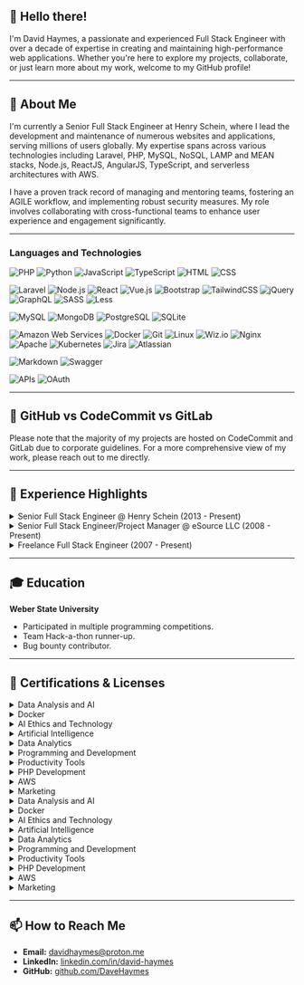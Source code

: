 
## 👋 Hello there!

I'm David Haymes, a passionate and experienced Full Stack Engineer with over a decade of expertise in creating and maintaining high-performance web applications. Whether you're here to explore my projects, collaborate, or just learn more about my work, welcome to my GitHub profile!

---

## 🚀 About Me

I'm currently a Senior Full Stack Engineer at Henry Schein, where I lead the development and maintenance of numerous websites and applications, serving millions of users globally. My expertise spans across various technologies including Laravel, PHP, MySQL, NoSQL, LAMP and MEAN stacks, Node.js, ReactJS, AngularJS, TypeScript, and serverless architectures with AWS.

I have a proven track record of managing and mentoring teams, fostering an AGILE workflow, and implementing robust security measures. My role involves collaborating with cross-functional teams to enhance user experience and engagement significantly.

---

### Languages and Technologies

![PHP](https://img.shields.io/badge/PHP-%23777BB4.svg?style=flat&logo=php&logoColor=white)
![Python](https://img.shields.io/badge/Python-%233776AB.svg?style=flat&logo=python&logoColor=white)
![JavaScript](https://img.shields.io/badge/JavaScript-%23F7DF1E.svg?style=flat&logo=javascript&logoColor=black)
![TypeScript](https://img.shields.io/badge/TypeScript-%233178C6.svg?style=flat&logo=typescript&logoColor=white)
![HTML](https://img.shields.io/badge/HTML-%23E34F26.svg?style=flat&logo=html5&logoColor=white)
![CSS](https://img.shields.io/badge/CSS-%231572B6.svg?style=flat&logo=css3&logoColor=white)

![Laravel](https://img.shields.io/badge/Laravel-%23FF2D20.svg?style=flat&logo=laravel&logoColor=white)
![Node.js](https://img.shields.io/badge/Node.js-%23339933.svg?style=flat&logo=node.js&logoColor=white)
![React](https://img.shields.io/badge/React-%2361DAFB.svg?style=flat&logo=react&logoColor=black)
![Vue.js](https://img.shields.io/badge/Vue.js-%234FC08D.svg?style=flat&logo=vue.js&logoColor=white)
![Bootstrap](https://img.shields.io/badge/Bootstrap-%23563D7C.svg?style=flat&logo=bootstrap&logoColor=white)
![TailwindCSS](https://img.shields.io/badge/TailwindCSS-%2338B2AC.svg?style=flat&logo=tailwind-css&logoColor=white)
![jQuery](https://img.shields.io/badge/jQuery-%230769AD.svg?style=flat&logo=jquery&logoColor=white)
![GraphQL](https://img.shields.io/badge/GraphQL-%23E10098.svg?style=flat&logo=graphql&logoColor=white)
![SASS](https://img.shields.io/badge/SASS-%23CC6699.svg?style=flat&logo=sass&logoColor=white)
![Less](https://img.shields.io/badge/Less-%231D365D.svg?style=flat&logo=less&logoColor=white)

![MySQL](https://img.shields.io/badge/MySQL-%234479A1.svg?style=flat&logo=mysql&logoColor=white)
![MongoDB](https://img.shields.io/badge/MongoDB-%2347A248.svg?style=flat&logo=mongodb&logoColor=white)
![PostgreSQL](https://img.shields.io/badge/PostgreSQL-%23336791.svg?style=flat&logo=postgresql&logoColor=white)
![SQLite](https://img.shields.io/badge/SQLite-%23003B57.svg?style=flat&logo=sqlite&logoColor=white)

![Amazon Web Services](https://img.shields.io/badge/AWS-%23232F3E.svg?style=flat&logo=amazon-aws&logoColor=white)
![Docker](https://img.shields.io/badge/Docker-%232496ED.svg?style=flat&logo=docker&logoColor=white)
![Git](https://img.shields.io/badge/Git-%23F05032.svg?style=flat&logo=git&logoColor=white)
![Linux](https://img.shields.io/badge/Linux-%23FCC624.svg?style=flat&logo=linux&logoColor=black)
![Wiz.io](https://img.shields.io/badge/Wiz.io-%230072C6.svg?style=flat&logo=data:image/png;base64,iVBORw0KGgoAAAANSUhEUgAAABAAAAAQCAYAAAAf8/9hAAAACXBIWXMAAAsTAAALEwEAmpwYAAAAZ0lEQVR42mNgGAWDEv6ngEDfgWg0EEcFUbwH4HxDCJsgArA9GWESD/EgFqIw6Aw0IYQKwTxJgXQPiPoGQ/jfwFpJcRkA6Q8i/IZLwGEEihCg9xAnYz8B1ih9mUeAoRQvg9nAaBEHj6jAeArH6jszIKADlKBnBXEViwAAAAASUVORK5CYII=)
![Nginx](https://img.shields.io/badge/Nginx-%23009639.svg?style=flat&logo=nginx&logoColor=white)
![Apache](https://img.shields.io/badge/Apache-%23D22128.svg?style=flat&logo=apache&logoColor=white)
![Kubernetes](https://img.shields.io/badge/Kubernetes-%23326CE5.svg?style=flat&logo=kubernetes&logoColor=white)
![Jira](https://img.shields.io/badge/Jira-%230A74DA.svg?style=flat&logo=jira&logoColor=white)
![Atlassian](https://img.shields.io/badge/Atlassian-%230052CC.svg?style=flat&logo=atlassian&logoColor=white)

![Markdown](https://img.shields.io/badge/Markdown-%23000000.svg?style=flat&logo=markdown&logoColor=white)
![Swagger](https://img.shields.io/badge/Swagger-%2385EA2D.svg?style=flat&logo=swagger&logoColor=black)

![APIs](https://img.shields.io/badge/APIs-%23000000.svg?style=flat&logo=api&logoColor=white)
![OAuth](https://img.shields.io/badge/OAuth-%23000000.svg?style=flat&logo=oauth&logoColor=white)


---

## 📂 GitHub vs CodeCommit vs GitLab

Please note that the majority of my projects are hosted on CodeCommit and GitLab due to corporate guidelines. For a more comprehensive view of my work, please reach out to me directly.

---

## 🌟 Experience Highlights

<details>
  <summary>Senior Full Stack Engineer @ Henry Schein (2013 - Present)</summary>

  - Led the development of over 50 websites and applications, significantly increasing online traffic and user retention.
  - Enhanced user engagement through significant UX improvements, collaborating closely with design and UX teams.
  - Implemented advanced security measures and optimized codebase to protect against cyber threats and improve performance.
  - Managed a team of developers, providing mentorship and fostering an AGILE development environment.
  - Spearheaded the integration of serverless architecture, reducing server costs and improving scalability.
  - Coordinated cross-functional teams to deliver projects on time and within budget, ensuring alignment with business goals.
</details>

<details>
  <summary>Senior Full Stack Engineer/Project Manager @ eSource LLC (2008 - Present)</summary>

  - Managed multiple high-stakes projects for Fortune 500 companies and the US Government, ensuring successful delivery and client satisfaction.
  - Utilized AWS to enhance client infrastructures, leading to improved reliability and performance.
  - Maintained high coding standards and led UI feature releases, ensuring a seamless user experience.
  - Developed and maintained CI/CD pipelines for automated deployments, increasing development efficiency.
  - Conducted regular code reviews, fostering a culture of continuous improvement and knowledge sharing.
  - Provided technical leadership and project management, ensuring projects were completed on time and met client requirements.
</details>

<details>
  <summary>Freelance Full Stack Engineer (2007 - Present)</summary>

  - Developed custom web scrapers and REST APIs, automating data collection and enhancing client data analysis capabilities.
  - Engineered Node.js applications to improve client operations, resulting in increased efficiency and reduced operational costs.
  - Conducted workshops and authored detailed documentation for clients, enhancing their technical proficiency and project engagement.
  - Designed and implemented comprehensive CMS solutions, including WordPress site development, to bolster client independence.
  - Led the development of e-commerce platforms, integrating payment gateways and ensuring secure transactions.
  - Provided ongoing support and maintenance for client projects, ensuring long-term success and client satisfaction.
</details>



---

## 🎓 Education

**Weber State University**
- Participated in multiple programming competitions.
- Team Hack-a-thon runner-up.
- Bug bounty contributor.

---

## 🏅 Certifications & Licenses

<details>
  <summary>Data Analysis and AI</summary>

  - **Career Essentials in Data Analysis by Microsoft and LinkedIn**  
    *Microsoft, Issued June 2024*  
    **Skills:** Data Analysis, Data Analytics, Data Visualization  
    [Show Credential](https://www.linkedin.com/in/david-haymes/details/certifications/)

  - **Career Essentials in Generative AI by Microsoft and LinkedIn**  
    *Microsoft, Issued June 2024*  
    **Skills:** Computer Ethics, Generative AI, Artificial Intelligence (AI)  
    [Show Credential](https://www.linkedin.com/in/david-haymes/details/certifications/)
</details>

<details>
  <summary>Docker</summary>

  - **Docker Foundations Professional Certificate**  
    *Docker, Inc, Issued June 2024*  
    **Skills:** Containerization  
    [Show Credential](https://www.linkedin.com/in/david-haymes/details/certifications/)

  - **Docker: Your First Project**  
    *LinkedIn, Issued June 2024*  
    **Skills:** Docker Products  
    [Show Credential](https://www.linkedin.com/in/david-haymes/details/certifications/)

  - **Learning Docker**  
    *LinkedIn, Issued June 2024*  
    **Skills:** Docker Products  
    [Show Credential](https://www.linkedin.com/in/david-haymes/details/certifications/)

  - **Learning Docker Compose**  
    *LinkedIn, Issued June 2024*  
    **Skills:** Docker Products  
    [Show Credential](https://www.linkedin.com/in/david-haymes/details/certifications/)

  - **Docker by LinkedIn Learning**  
    *LinkedIn, Issued March 2020*  
    [Show Credential](https://www.linkedin.com/in/david-haymes/details/certifications/)
</details>

<details>
  <summary>AI Ethics and Technology</summary>

  - **Ethics in the Age of Generative AI**  
    *LinkedIn, Issued June 2024*  
    **Skills:** Computer Ethics, Responsible AI  
    [Show Credential](https://www.linkedin.com/in/david-haymes/details/certifications/)

  - **Generative AI: The Evolution of Thoughtful Online Search**  
    *LinkedIn, Issued June 2024*  
    **Skills:** Artificial Intelligence for Business, Search Engine Technology  
    [Show Credential](https://www.linkedin.com/in/david-haymes/details/certifications/)

  - **What Is Generative AI?**  
    *LinkedIn, Issued June 2024*  
    **Skills:** Generative AI, Artificial Intelligence (AI), Generative AI Tools  
    [Show Credential](https://www.linkedin.com/in/david-haymes/details/certifications/)
</details>

<details>
  <summary>Artificial Intelligence</summary>

  - **Introduction to Artificial Intelligence**  
    *LinkedIn, Issued June 2024*  
    **Skills:** Artificial Intelligence for Business, Artificial Intelligence (AI)  
    [Show Credential](https://www.linkedin.com/in/david-haymes/details/certifications/)
</details>

<details>
  <summary>Data Analytics</summary>

  - **Introduction to Career Skills in Data Analytics**  
    *LinkedIn, Issued June 2024*  
    **Skills:** Data Analytics, Tech Career Skills  
    [Show Credential](https://www.linkedin.com/in/david-haymes/details/certifications/)

  - **Learning Data Analytics Part 2: Extending and Applying Core Knowledge**  
    *LinkedIn, Issued June 2024*  
    **Skills:** Data Analytics  
    [Show Credential](https://www.linkedin.com/in/david-haymes/details/certifications/)

  - **Learning Data Analytics: 1 Foundations**  
    *LinkedIn, Issued June 2024*  
    **Skills:** Data Analytics  
    [Show Credential](https://www.linkedin.com/in/david-haymes/details/certifications/)
</details>

<details>
  <summary>Programming and Development</summary>

  - **JavaScript Essential Training**  
    *LinkedIn, Issued June 2024*  
    **Skills:** JavaScript  
    [Show Credential](https://www.linkedin.com/in/david-haymes/details/certifications/)

  - **JavaScript Foundations Professional Certificate by Mozilla**  
    *Mozilla, Issued June 2024*  
    **Skills:** Web Development, JavaScript  
    [Show Credential](https://www.linkedin.com/in/david-haymes/details/certifications/)

  - **Learning the JavaScript Language**  
    *LinkedIn, Issued June 2024*  
    **Skills:** JavaScript  
    [Show Credential](https://www.linkedin.com/in/david-haymes/details/certifications/)

  - **Learning Git and GitHub**  
    *LinkedIn, Issued June 2024*  
    **Skills:** GitHub  
    [Show Credential](https://www.linkedin.com/in/david-haymes/details/certifications/)

  - **AWS and React: Creating Full-Stack Apps**  
    *LinkedIn, Issued October 2022*  
    **Skills:** Amazon Web Services (AWS)  
    [Show Credential](https://www.linkedin.com/in/david-haymes/details/certifications/)
</details>

<details>
  <summary>Productivity Tools</summary>

  - **Streamlining Your Work with Microsoft Copilot**  
    *LinkedIn, Issued June 2024*  
    **Skills:** Productivity Improvement, Microsoft Copilot  
    [Show Credential](https://www.linkedin.com/in/david-haymes/details/certifications/)

  - **Learning Microsoft 365 Copilot**  
    *LinkedIn, Issued June 2024*  
    **Skills:** Microsoft Copilot, Artificial Intelligence for Business, Microsoft 365  
    [Show Credential](https://www.linkedin.com/in/david-haymes/details/certifications/)
</details>

<details>
  <summary>PHP Development</summary>

  - **Advanced Laravel**  
    *LinkedIn, Issued September 2022*  
    **Skills:** Laravel, PHP  
    [Show Credential](https://www.linkedin.com/in/david-haymes/details/certifications/)

  - **Functional Programming with PHP**  
    *LinkedIn, Issued September 2022*  
    **Skills:** PHP  
    [Show Credential](https://www.linkedin.com/in/david-haymes/details/certifications/)
</details>

<details>
  <summary>AWS</summary>

  - **Learning Amazon Web Services (AWS) for Developers (2020)**  
    *LinkedIn, Issued September 2022*  
    **Skills:** Amazon Web Services (AWS)  
    [Show Credential](https://www.linkedin.com/in/david-haymes/details/certifications/)
</details>

<details>
  <summary>Marketing</summary>

  - **Eloqua Certification**  
    *Oracle, Issued November 2014*  
    [Show Credential](https://www.linkedin.com/in/david-haymes/details/certifications/)
</details>


<details>
  <summary>Data Analysis and AI</summary>

  - ![Microsoft Badge](https://img.shields.io/badge/Microsoft-Data%20Analysis-blue) **Career Essentials in Data Analysis by Microsoft and LinkedIn**  
    *Microsoft, Issued June 2024*  
    **Skills:** Data Analysis, Data Analytics, Data Visualization  
    [Show Credential](#)

  - ![Microsoft Badge](https://img.shields.io/badge/Microsoft-Generative%20AI-blue) **Career Essentials in Generative AI by Microsoft and LinkedIn**  
    *Microsoft, Issued June 2024*  
    **Skills:** Computer Ethics, Generative AI, Artificial Intelligence (AI)  
    [Show Credential](#)
</details>

<details>
  <summary>Docker</summary>
  ![Docker Badge](https://img.shields.io/badge/Docker-Foundations-blue)
  - **Docker Foundations Professional Certificate**  
    *Docker, Inc, Issued June 2024*  
    **Skills:** Containerization  
    [Show Credential](#)

  ![Docker Badge](https://img.shields.io/badge/Docker-First%20Project-blue)
  - **Docker: Your First Project**  
    *LinkedIn, Issued June 2024*  
    **Skills:** Docker Products  
    [Show Credential](#)

  ![Docker Badge](https://img.shields.io/badge/Docker-Learning-blue)
  - **Learning Docker**  
    *LinkedIn, Issued June 2024*  
    **Skills:** Docker Products  
    [Show Credential](#)

  ![Docker Badge](https://img.shields.io/badge/Docker-Compose-blue)
  - **Learning Docker Compose**  
    *LinkedIn, Issued June 2024*  
    **Skills:** Docker Products  
    [Show Credential](#)

  ![Docker Badge](https://img.shields.io/badge/Docker-LinkedIn%20Learning-blue)
  - **Docker by LinkedIn Learning**  
    *LinkedIn, Issued March 2020*  
    [Show Credential](#)
</details>

<details>
  <summary>AI Ethics and Technology</summary>

  - ![LinkedIn Badge](https://img.shields.io/badge/LinkedIn-AI%20Ethics-blue) **Ethics in the Age of Generative AI**  
    *LinkedIn, Issued June 2024*  
    **Skills:** Computer Ethics, Responsible AI  
    [Show Credential](#)

  - ![LinkedIn Badge](https://img.shields.io/badge/LinkedIn-Generative%20AI-blue) **Generative AI: The Evolution of Thoughtful Online Search**  
    *LinkedIn, Issued June 2024*  
    **Skills:** Artificial Intelligence for Business, Search Engine Technology  
    [Show Credential](#)

  - ![LinkedIn Badge](https://img.shields.io/badge/LinkedIn-Generative%20AI-blue) **What Is Generative AI?**  
    *LinkedIn, Issued June 2024*  
    **Skills:** Generative AI, Artificial Intelligence (AI), Generative AI Tools  
    [Show Credential](#)
</details>

<details>
  <summary>Artificial Intelligence</summary>

  - ![LinkedIn Badge](https://img.shields.io/badge/LinkedIn-AI-blue) **Introduction to Artificial Intelligence**  
    *LinkedIn, Issued June 2024*  
    **Skills:** Artificial Intelligence for Business, Artificial Intelligence (AI)  
    [Show Credential](#)
</details>

<details>
  <summary>Data Analytics</summary>

  - ![LinkedIn Badge](https://img.shields.io/badge/LinkedIn-Data%20Analytics-blue) **Introduction to Career Skills in Data Analytics**  
    *LinkedIn, Issued June 2024*  
    **Skills:** Data Analytics, Tech Career Skills  
    [Show Credential](#)

  - ![LinkedIn Badge](https://img.shields.io/badge/LinkedIn-Data%20Analytics-blue) **Learning Data Analytics Part 2: Extending and Applying Core Knowledge**  
    *LinkedIn, Issued June 2024*  
    **Skills:** Data Analytics  
    [Show Credential](#)

  - ![LinkedIn Badge](https://img.shields.io/badge/LinkedIn-Data%20Analytics-blue) **Learning Data Analytics: 1 Foundations**  
    *LinkedIn, Issued June 2024*  
    **Skills:** Data Analytics  
    [Show Credential](#)
</details>

<details>
  <summary>Programming and Development</summary>

  - ![LinkedIn Badge](https://img.shields.io/badge/LinkedIn-JavaScript-blue) **JavaScript Essential Training**  
    *LinkedIn, Issued June 2024*  
    **Skills:** JavaScript  
    [Show Credential](#)

  - ![Mozilla Badge](https://img.shields.io/badge/Mozilla-JavaScript-blue) **JavaScript Foundations Professional Certificate by Mozilla**  
    *Mozilla, Issued June 2024*  
    **Skills:** Web Development, JavaScript  
    [Show Credential](#)

  - ![LinkedIn Badge](https://img.shields.io/badge/LinkedIn-JavaScript-blue) **Learning the JavaScript Language**  
    *LinkedIn, Issued June 2024*  
    **Skills:** JavaScript  
    [Show Credential](#)

  - ![LinkedIn Badge](https://img.shields.io/badge/LinkedIn-GitHub-blue) **Learning Git and GitHub**  
    *LinkedIn, Issued June 2024*  
    **Skills:** GitHub  
    [Show Credential](#)

  - ![LinkedIn Badge](https://img.shields.io/badge/LinkedIn-AWS-blue) **AWS and React: Creating Full-Stack Apps**  
    *LinkedIn, Issued October 2022*  
    **Skills:** Amazon Web Services (AWS)  
    [Show Credential](#)
</details>

<details>
  <summary>Productivity Tools</summary>

  - ![LinkedIn Badge](https://img.shields.io/badge/LinkedIn-Copilot-blue) **Streamlining Your Work with Microsoft Copilot**  
    *LinkedIn, Issued June 2024*  
    **Skills:** Productivity Improvement, Microsoft Copilot  
    [Show Credential](#)

  - ![LinkedIn Badge](https://img.shields.io/badge/LinkedIn-Copilot-blue) **Learning Microsoft 365 Copilot**  
    *LinkedIn, Issued June 2024*  
    **Skills:** Microsoft Copilot, Artificial Intelligence for Business, Microsoft 365  
    [Show Credential](#)
</details>

<details>
  <summary>PHP Development</summary>

  - ![LinkedIn Badge](https://img.shields.io/badge/LinkedIn-PHP-blue) **Advanced Laravel**  
    *LinkedIn, Issued September 2022*  
    **Skills:** Laravel, PHP  
    [Show Credential](#)

  - ![LinkedIn Badge](https://img.shields.io/badge/LinkedIn-PHP-blue) **Functional Programming with PHP**  
    *LinkedIn, Issued September 2022*  
    **Skills:** PHP  
    [Show Credential](#)
</details>

<details>
  <summary>AWS</summary>

  - ![LinkedIn Badge](https://img.shields.io/badge/LinkedIn-AWS-blue) **Learning Amazon Web Services (AWS) for Developers (2020)**  
    *LinkedIn, Issued September 2022*  
    **Skills:** Amazon Web Services (AWS)  
    [Show Credential](#)
</details>

<details>
  <summary>Marketing</summary>

  - ![Oracle Badge](https://img.shields.io/badge/Oracle-Eloqua-blue) **Eloqua Certification**  
    *Oracle, Issued November 2014*  
    [Show Credential](#)
</details>



---

## 📫 How to Reach Me

- **Email:** [davidhaymes@proton.me](mailto:davidhaymes@proton.me)
- **LinkedIn:** [linkedin.com/in/david-haymes](https://www.linkedin.com/in/david-haymes/)
- **GitHub:** [github.com/DaveHaymes](https://github.com/DaveHaymes)
